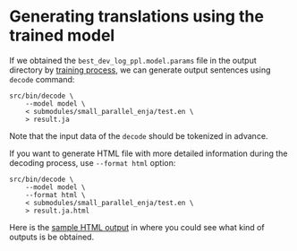 Generating translations using the trained model
===============================================

If we obtained the `best_dev_log_ppl.model.params` file in the output directory
by [training process](https://github.com/odashi/nmtkit/tree/master/doc/training_ja.md),
we can generate output sentences using `decode` command:

    src/bin/decode \
        --model model \
        < submodules/small_parallel_enja/test.en \
        > result.ja

Note that the input data of the `decode` should be tokenized in advance.

If you want to generate HTML file with more detailed information during the
decoding process, use `--format html` option:

    src/bin/decode \
        --model model \
        --format html \
        < submodules/small_parallel_enja/test.en \
        > result.ja.html

Here is the
[sample HTML output](https://github.com/odashi/nmtkit/tree/master/doc/test_top100.ja.html)
in where you could see what kind of outputs is be obtained.

